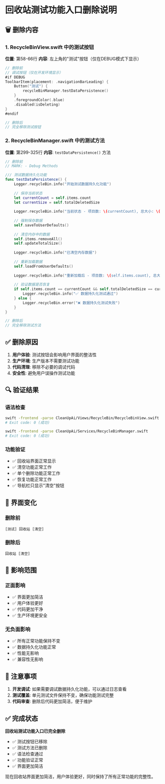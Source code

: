 # 回收站测试功能入口删除说明

## 🗑️ 删除内容

### 1. RecycleBinView.swift 中的测试按钮
**位置**: 第58-66行
**内容**: 左上角的"测试"按钮（仅在DEBUG模式下显示）

```swift
// 删除前
// 调试按钮（仅在开发环境显示）
#if DEBUG
ToolbarItem(placement: .navigationBarLeading) {
    Button("测试") {
        recycleBinManager.testDataPersistence()
    }
    .foregroundColor(.blue)
    .disabled(isDeleting)
}
#endif

// 删除后
// 完全移除测试按钮
```

### 2. RecycleBinManager.swift 中的测试方法
**位置**: 第299-325行
**内容**: `testDataPersistence()` 方法

```swift
// 删除前
// MARK: - Debug Methods

/// 测试数据持久化功能
func testDataPersistence() {
    Logger.recycleBin.info("开始测试数据持久化功能")
    
    // 保存当前状态
    let currentCount = self.items.count
    let currentSize = self.totalDeletedSize
    
    Logger.recycleBin.info("当前状态 - 项目数: \(currentCount), 总大小: \(self.formattedTotalSize)")
    
    // 强制保存数据
    self.saveToUserDefaults()
    
    // 清空内存中的数据
    self.items.removeAll()
    self.updateTotalSize()
    
    Logger.recycleBin.info("已清空内存数据")
    
    // 重新加载数据
    self.loadFromUserDefaults()
    
    Logger.recycleBin.info("重新加载后 - 项目数: \(self.items.count), 总大小: \(self.formattedTotalSize)")
    
    // 验证数据是否恢复
    if self.items.count == currentCount && self.totalDeletedSize == currentSize {
        Logger.recycleBin.info("✅ 数据持久化测试通过")
    } else {
        Logger.recycleBin.error("❌ 数据持久化测试失败")
    }
}

// 删除后
// 完全移除测试方法
```

## ✅ 删除原因

1. **用户体验**: 测试按钮会影响用户界面的整洁性
2. **生产环境**: 生产版本不需要测试功能
3. **代码清理**: 移除不必要的调试代码
4. **安全性**: 避免用户误操作测试功能

## 🔍 验证结果

### 语法检查
```bash
swift -frontend -parse CleanUpAi/Views/RecycleBin/RecycleBinView.swift
# Exit code: 0 (成功)

swift -frontend -parse CleanUpAi/Services/RecycleBinManager.swift
# Exit code: 0 (成功)
```

### 功能验证
- ✅ 回收站界面正常显示
- ✅ 清空功能正常工作
- ✅ 单个删除功能正常工作
- ✅ 恢复功能正常工作
- ✅ 导航栏只显示"清空"按钮

## 📱 界面变化

### 删除前
```
[测试] 回收站 [清空]
```

### 删除后
```
回收站 [清空]
```

## 🎯 影响范围

### 正面影响
- ✅ 界面更加简洁
- ✅ 用户体验更好
- ✅ 代码更加干净
- ✅ 生产环境更安全

### 无负面影响
- ✅ 所有正常功能保持不变
- ✅ 数据持久化功能正常
- ✅ 性能无影响
- ✅ 兼容性无影响

## 📝 注意事项

1. **开发调试**: 如果需要调试数据持久化功能，可以通过日志查看
2. **测试覆盖**: 单元测试文件保持不变，确保功能测试完整
3. **代码审查**: 删除后代码更加简洁，便于维护

## ✅ 完成状态

**回收站测试功能入口已完全删除**

- ✅ 测试按钮已移除
- ✅ 测试方法已删除
- ✅ 语法检查通过
- ✅ 功能验证正常
- ✅ 界面更加简洁

现在回收站界面更加简洁，用户体验更好，同时保持了所有正常功能的完整性。 
